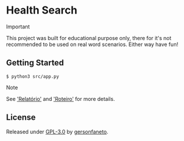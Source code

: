 # Health Search

> [!IMPORTANT]
> This project was built for educational purpose only, there for it's not
> recommended to be used on real word scenarios. Either way have fun!

## Getting Started

```console
$ python3 src/app.py
```

> [!NOTE]
> See ['Relatório'](./docs/Relatório.pdf) and ['Roteiro'](./docs/Roteiro.pdf) for more details.

## License

Released under [GPL-3.0][license-url] by [gersonfaneto][profile-url].

<!-- NOTE: Links... -->

[profile-url]: https://github.com/gersonfaneto

[license-url]: https://github.com/gersonfaneto/health-search/blob/main/LICENSE
